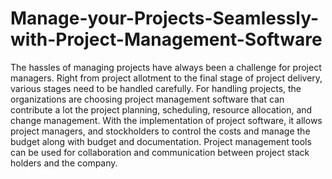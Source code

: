 # Manage-your-Projects-Seamlessly-with-Project-Management-Software
The hassles of managing projects have always been a challenge for project managers. Right from project allotment to the final stage of project delivery, various stages need to be handled carefully. For handling projects, the organizations are choosing project management software that can contribute a lot the project planning, scheduling, resource allocation, and change management.  With the implementation of project software, it allows project managers, and stockholders to control the costs and manage the budget along with budget and documentation. Project management tools can be used for collaboration and communication between project stack holders and the company.

